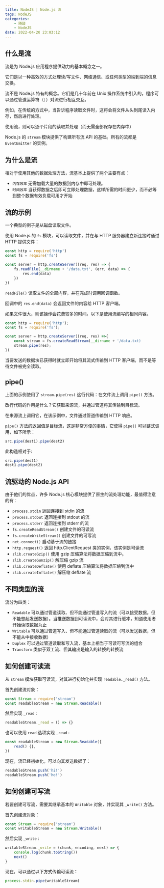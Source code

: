 ```yaml
---
title: NodeJS | Node.js 流
tags: NodeJS
categories:
    - 随敲
    - NodeJS
date: 2022-04-20 23:03:12
---
```


## 什么是流

流是为 Node.js 应用程序提供动力的基本概念之一。

它们是以一种高效的方式处理读/写文件、网络通信、或任何类型的端到端的信息交换。

流不是 Node.js 特有的概念。它们是几十年前在 Unix 操作系统中引入的，程序可以通过管道运算符（`|`）对流进行相互交互。

例如，在传统的方式中，当告诉程序读取文件时，这将会将文件从头到尾读入内存，然后进行处理。

使用流，则可以逐个片段的读取并处理（而无需全部保存在内存中）

Node.js 的 `stream` 模块提供了构建所有流 API 的基础。所有的流都是 `EventEmitter` 的实例。

## 为什么是流

相对于使用其他的数据处理方法，流基本上提供了两个主要有点：

-   `内存效率` 无需加载大量的数据到内存中即可处理。
-   `时间效率` 当获得数据之后即可立即处理数据，这样所需的时间更少，而不必等到整个数据有效负载可用才开始

## 流的示例

一个典型的例子是从磁盘读取文件。

使用 Node.js 的 `fs` 模块，可以读取文件，并在与 HTTP 服务器建立新连接时通过 HTTP 提供文件：

```js
const http = require('http')
const fs = require('fs')

const server = http.createServer((req, res) => {
    fs.readFile(__dirname + '/data.txt', (err, data) => {
        res.end(data)
    })
})
```

`readFile()` 读取文件的全部内容，并在完成时调用回调函数。

回调中的 `res.end(data)` 会返回文件的内容给 HTTP 客户端。

如果文件很大，则该操作会花费较多的时间。以下是使用流编写的相同内容。

```js
const http = require('http');
const fs = require('fs');

const server = http.createServer((req, res) =>{
	const stream = fs.createReadStream(__dirname + '/data.txt)
	stream.pipe(res);
})
```

当要发送的数据块已获得时就立即开始将其流式传输到 HTTP 客户端，而不是等待文件被完全读取。

## pipe()

上面的示例使用了 `stream.pipe(res)` 这行代码：在文件流上调用 `pipe()` 方法。

改行代码的作用是什么？它获取来源流，并通过管道将其传输到目标流。

在来源流上调用它，在该示例中，文件通过管道传输到 HTTP 响应。

`pipe()` 方法的返回值是目标流，这是非常方便的事情，它使得 `pipe()` 可以链式调用，如下所示：

```js
src.pipe(dest1).pipe(dest2)
```

此构造相对于:

```js
src.pipe(dest1)
dest1.pipe(dest2)
```

## 流驱动的 Node.js API

由于他们的优点，许多 Node.js 核心模块提供了原生的流处理功能，最值得注意的有：

-   `process.stdin` 返回连接到 stdin 的流
-   `process.stdout` 返回连接到 stdout 的流
-   `process.stderr` 返回连接到 stderr 的流
-   `fs.createReadStream()` 创建文件的可读流
-   `fs.createWriteStream()` 创建文件的可写流
-   `net.connect()` 启动基于流的链接
-   `http.request()` 返回 http.ClientRequest 类的实例，该实例是可读流
-   `zlib.createGzip()` 使用 gzip 压缩算法将数据压缩到流中。
-   `zlib.createGunzip()` 解压缩 gzip 流
-   `zlib.createDeflate()` 使用 deflate 压缩算法将数据压缩到流中
-   `zlib.createInflate()` 解压缩 deflate 流

## 不同类型的流

流分为四类：

-   `Readable` 可以通过管道读取、但不能通过管道写入的流（可以接受数据，但不能想起发送数据）。当推送数据到可读流中，会对其进行缓冲，知道使用者开始读取数据为止
-   `Writable` 可以通过管道写入、但不能通过管道读取的流（可以发送数据，但不能从中接收数据）
-   `Duplex` 可以通过管道读取和写入流，基本上相当于可读可写流的组合
-   `Transform` 类似于双工流、但其输出是输入的转换的转换流

## 如何创建可读流

从 `stream` 模块获取可读流，对其进行初始化并实现 `readable._read()` 方法。

首先创建流对象：

```js
const Stream = require('stream')
const readableStream = new Stream.Readable()
```

然后实现 `_read` :

```js
readableStream._read = () => {}
```

也可以使用 `read` 选项实现 `_read` :

```js
const readableStream = new Stream.Readable({
    read() {},
})
```

现在，流已经初始化，可以向其发送数据了：

```js
readableStream.push('hi!')
readableStream.push('ho!')
```

## 如何创建可写流

若要创建可写流，需要其继承基本的 `Writable` 对象，并实现其 `_write()` 方法。

首先创建流对象：

```js
const Stream = require('stream')
const writableStream = new Stream.Writable()
```

然后实现 `_write` :

```js
writableStream._write = (chunk, encoding, next) => {
    console.log(chunk.toString())
    next()
}
```

现在，可以通过以下方式传输可读流：

```js
process.stdin.pipe(writableStream)
```
